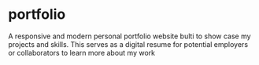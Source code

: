# portfolio
A responsive and modern personal portfolio website bulti to show case my projects and skills. This serves as a digital resume for potential employers or collaborators to learn more about my work
